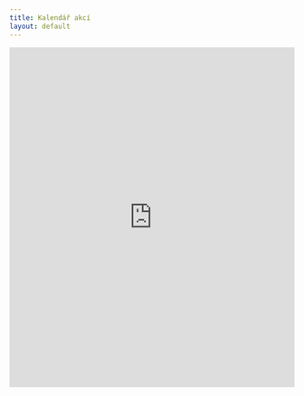 ```yaml
---
title: Kalendář akcí
layout: default
---
```


<iframe src="https://www.google.com/calendar/embed?height=600&amp;wkst=2&amp;bgcolor=%23FFFFFF&amp;src=fit.cvut.cz_usldqfr02iohinnhm42g2js2cg%40group.calendar.google.com&amp;color=%230500AB&amp;ctz=Europe%2FPrague" width="100%" height="600" frameborder="0" scrolling="no" marginheight="0" marginwidth="0"></iframe>
